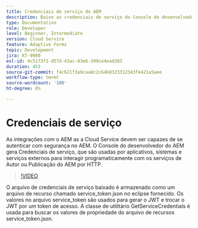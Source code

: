 ```yaml
---
title: Credenciais de serviço do AEM
description: Baixe as credenciais de serviço do Console do desenvolvedor do AEM.
type: Documentation
role: Developer
level: Beginner, Intermediate
version: Cloud Service
feature: Adaptive Forms
topic: Development
jira: KT-9980
exl-id: 4c5173f1-d57d-43ac-83e6-399ce4ead203
duration: 453
source-git-commit: f4c621f3a9caa8c2c64b8323312343fe421a5aee
workflow-type: tm+mt
source-wordcount: '106'
ht-degree: 0%

---
```


# Credenciais de serviço

As integrações com o AEM as a Cloud Service devem ser capazes de se autenticar com segurança no AEM. O Console do desenvolvedor do AEM gera Credenciais de serviço, que são usadas por aplicativos, sistemas e serviços externos para interagir programaticamente com os serviços de Autor ou Publicação do AEM por HTTP.

>[!VIDEO](https://video.tv.adobe.com/v/330519?quality=12&learn=on)

O arquivo de credenciais de serviço baixado é armazenado como um arquivo de recurso chamado service_token.json no eclipse fornecido. Os valores no arquivo service_token são usados para gerar o JWT e trocar o JWT por um token de acesso. A classe de utilitário GetServiceCredentials é usada para buscar os valores de propriedade do arquivo de recursos service_token.json.
